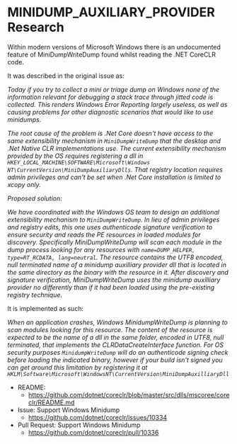# MINIDUMP_AUXILIARY_PROVIDER Research

Within modern versions of Microsoft Windows there is an undocumented feature of MiniDumpWriteDump found whilst reading the .NET CoreCLR code.

It was described in the original issue as:

_Today if you try to collect a mini or triage dump on Windows none of the information relevant for debugging a stack trace through jitted code is collected. This renders Windows Error Reporting largely useless, as well as causing problems for other diagnostic scenarios that would like to use minidumps._

_The root cause of the problem is .Net Core doesn't have access to the same extensibility mechanism in `MiniDumpWriteDump` that the desktop and .Net Native CLR implementations use. The current extensibility mechanism provided by the OS requires registering a dll in `HKEY_LOCAL_MACHINE\SOFTWARE\Microsoft\Windows NT\CurrentVersion\MiniDumpAuxiliaryDlls`. That registry location requires admin privileges and can't be set when .Net Core installation is limited to xcopy only._

_Proposed solution:_

_We have coordinated with the Windows OS team to design an additional extensibility mechanism to `MiniDumpWriteDump`. In lieu of admin privileges and registry edits, this one uses authenticode signature verification to ensure security and reads the PE resources in loaded modules for discovery. Specifically MiniDumpWriteDump will scan each module in the dump process looking for any resources with `name=DUMP_HELPER, type=RT_RCDATA, lang=neutral`. The resource contains the UTF8 encoded, null terminated name of a minidump auxilliary provider dll that is located in the same directory as the binary with the resource in it. After discovery and signature verification, MiniDumpWriteDump uses the minidump auxilliary provider no differently than if it had been loaded using the pre-existing registry technique._


It is implemented as such:

_When an application crashes, Windows MinidumpWriteDump is planning to scan modules looking for this resource. The content of the resource is expected to be the name of a dll in the same folder, encoded in UTF8, null terminated, that implements the CLRDataCreateInterface function. For OS security purposes `MinidumpWriteDump` will do an authenticode signing check before loading the indicated binary, however if your build isn't signed you can get around this limitation by registering it at `HKLM\Software\Microsoft\WindowsNT\CurrentVersion\MiniDumpAuxilliaryDll`_

* README: 
  * https://github.com/dotnet/coreclr/blob/master/src/dlls/mscoree/coreclr/README.md
* Issue: Support Windows Minidump
  * https://github.com/dotnet/coreclr/issues/10334
* Pull Request: Support Windows Minidump
  * https://github.com/dotnet/coreclr/pull/10336